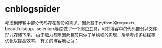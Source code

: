 # cnblogspider

考虑到博客中部分代码存在备份的需求，因此基于python的requests、beautifulsoup、selenium等库做了一个爬虫工具，可将博客中的代码部分以文件形式存储下来。
由于能力有限因此目前只做了单线程的实现，后续考虑多线程等优化以提高效率。
有关的博客地址为：
